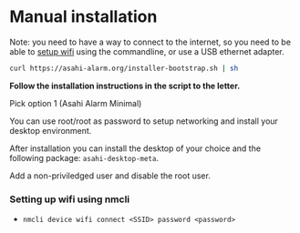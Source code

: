 # Manual installation

Note: you need to have a way to connect to the internet, so you need to be able to [setup wifi](#setting-up-wifi-using-nmcli) using the commandline,
or use a USB ethernet adapter.

```bash
curl https://asahi-alarm.org/installer-bootstrap.sh | sh
```

**Follow the installation instructions in the script to the letter.**

Pick option 1 (Asahi Alarm Minimal)

You can use root/root as password to setup networking and install your desktop environment.

After installation you can install the desktop of your choice and the following package: `asahi-desktop-meta`.

Add a non-priviledged user and disable the root user.

### Setting up wifi using nmcli

- `nmcli device wifi connect <SSID> password <password>`
